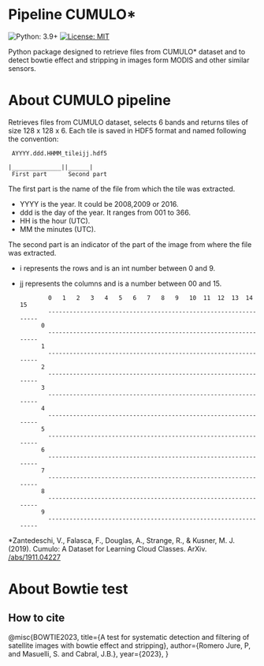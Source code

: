 # Pipeline CUMULO*


![Python: 3.9+](https://img.shields.io/badge/python-3.9%2B-blue)
[![License: MIT](https://img.shields.io/badge/License-MIT-blue.svg)](https://opensource.org/licenses/MIT) 


Python package designed to retrieve files from CUMULO* dataset and to detect bowtie effect and stripping in images form MODIS and other similar sensors. 

# About CUMULO pipeline

Retrieves files from CUMULO dataset, selects 6 bands and returns tiles of size 128 x 128 x 6. Each tile is saved in HDF5 format and named following the convention:

     AYYYY.ddd.HHMM_tileijj.hdf5

    |______________||______|
     First part      Second part

The first part is the name of the file from which the tile was extracted. 

- YYYY is the year. It could be 2008,2009 or 2016.
- ddd is the day of the year. It ranges from 001 to 366.
- HH is the hour (UTC).
- MM the minutes (UTC).

The second part is an indicator of the part of the image from where the file was extracted.

- i represents the rows and is an int  number between 0 and 9.
- jj represents the columns and is a number between 00 and 15. 


            
              0   1   2   3   4   5   6   7   8   9   10  11  12  13  14  15
              ----------------------------------------------------------------
            0
              ----------------------------------------------------------------
            1
              ----------------------------------------------------------------   
            2
              ----------------------------------------------------------------
            3
              ----------------------------------------------------------------
            4
              ----------------------------------------------------------------
            5
              ----------------------------------------------------------------
            6
              ----------------------------------------------------------------
            7
              ----------------------------------------------------------------
            8
              ----------------------------------------------------------------
            9
              ----------------------------------------------------------------


*Zantedeschi, V., Falasca, F., Douglas, A., Strange, R., & Kusner, M. J. (2019). Cumulo: A Dataset for Learning Cloud Classes. ArXiv. [/abs/1911.04227](https://arxiv.org/abs/1911.04227)

# About Bowtie test

## How to cite
@misc{BOWTIE2023,
  title={A test for systematic detection and filtering of satellite images with bowtie effect and stripping},
  author={Romero Jure, P, and Masuelli, S. and Cabral, J.B.},
  year={2023},
}
